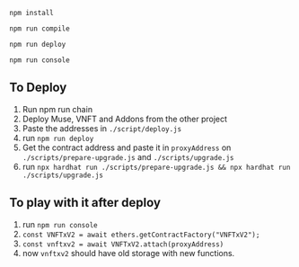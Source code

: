 `npm install`

`npm run compile`

`npm run deploy`

`npm run console`

## To Deploy

1. Run npm run chain
1. Deploy Muse, VNFT and Addons from the other project
1. Paste the addresses in `./script/deploy.js`
1. run `npm run deploy`
1. Get the contract address and paste it in `proxyAddress` on `./scripts/prepare-upgrade.js` and `./scripts/upgrade.js`
1. run `npx hardhat run ./scripts/prepare-upgrade.js && npx hardhat run ./scripts/upgrade.js`

## To play with it after deploy

1. run `npm run console`
1. `const VNFTxV2 = await ethers.getContractFactory("VNFTxV2");`
1. `const vnftxv2 = await VNFTxV2.attach(proxyAddress)`
1. now `vnftxv2` should have old storage with new functions.
